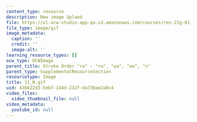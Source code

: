 ```yaml
---
content_type: resource
description: New image Uplaod
file: https://ol-ocw-studio-app-qa.s3.amazonaws.com/courses/res-21g-01-kana-spring-2010/43b622d35eb7144d232fda730ae2a8c4_11_N.gif
file_type: image/gif
image_metadata:
  caption: ''
  credit: ''
  image-alt: ''
learning_resource_types: []
ocw_type: OCWImage
parent_title: Stroke Order "ra" - "ro", "wa", "wo", "n"
parent_type: SupplementalResourceSection
resourcetype: Image
title: 11_N.gif
uid: 43b622d3-5eb7-144d-232f-da730ae2a8c4
video_files:
  video_thumbnail_file: null
video_metadata:
  youtube_id: null
---
```

